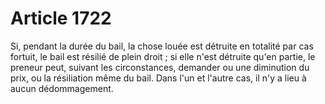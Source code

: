 # Article 1722

Si, pendant la durée du bail, la chose louée est détruite en totalité par cas fortuit, le bail est résilié de plein droit ; si elle n'est détruite qu'en partie, le preneur peut, suivant les circonstances, demander ou une diminution du prix, ou la résiliation même du bail. Dans l'un et l'autre cas, il n'y a lieu à aucun dédommagement.
